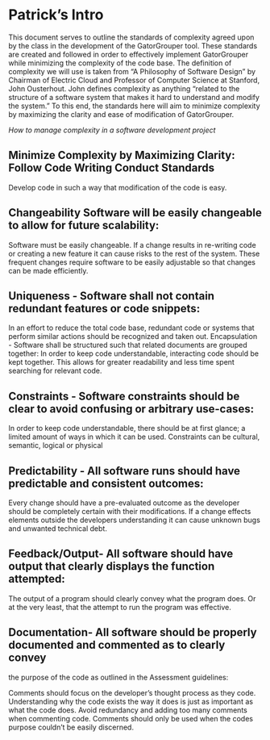 # Patrick’s Intro

This document serves to outline the standards of complexity agreed upon by the class in the
development of the GatorGrouper tool. These standards are created and followed in order to
effectively implement GatorGrouper while minimizing the complexity of the code base. The
definition of complexity we will use is taken from “A Philosophy of Software Design” by
Chairman of Electric Cloud and Professor of Computer Science at Stanford, John Ousterhout.
John defines complexity as anything “related to the structure of a software system that makes
it hard to understand and modify the system.” To this end, the standards here will aim to
minimize complexity by maximizing the clarity and ease of modification of GatorGrouper.


*How to manage complexity in a software development project*

## Minimize Complexity by Maximizing Clarity: Follow Code Writing Conduct Standards
Develop code in such a way that modification of the code is easy.

## Changeability Software will be easily changeable to allow for future scalability:
Software must be easily changeable. If a change results in re-writing code or creating a new
feature it can cause risks to the rest of the system. These frequent changes require software
to be easily adjustable so that changes can be made efficiently.

## Uniqueness - Software shall not contain redundant features or code snippets:
In an effort to reduce the total code base, redundant code or systems that perform similar
actions should be recognized and taken out.
Encapsulation - Software shall be structured such that related documents are grouped together:
In order to keep code understandable, interacting code should be kept together. This allows
for greater readability and less time spent searching for relevant code.

## Constraints - Software constraints should be clear to avoid confusing or arbitrary use-cases:
In order to keep code understandable, there should be at first glance; a limited amount of
ways in which it can be used. Constraints can be cultural, semantic, logical or physical

## Predictability - All software runs should have predictable and consistent outcomes:

Every change should have a pre-evaluated outcome as the developer should be completely
certain with their modifications. If a change effects elements outside the developers
understanding it can cause unknown bugs and unwanted technical debt.

## Feedback/Output- All software should have output that clearly displays the function attempted:

The output of a program should clearly convey what the program does. Or at the very least,
that the attempt to run the program was effective.

## Documentation- All software should be properly documented and commented as to clearly convey
the purpose of the code as outlined in the Assessment guidelines:

Comments should focus on the developer’s thought process as they code. Understanding why the
code exists the way it does is just as important as what the code does.
Avoid redundancy and adding too many comments when commenting code. Comments should only be
used when the codes purpose couldn’t be easily discerned.
